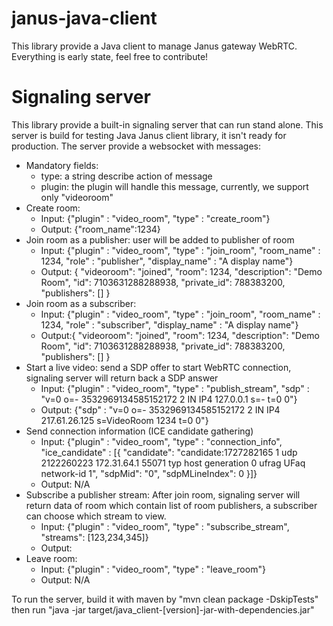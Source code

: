 
# janus-java-client
This library provide  a Java client to manage Janus gateway WebRTC. Everything is early state, feel free to contribute!
# Signaling server
This library provide a built-in signaling server that can run stand alone. This server is build for testing Java Janus client library, it isn't ready for production. The server provide a websocket with messages:

- Mandatory fields:
    - type: a string describe action of message
    - plugin: the plugin will handle this message, currently, we support only "videoroom"
- Create room:
    - Input: {"plugin" : "video_room", "type" : "create_room"}
    - Output: {"room_name":1234}
- Join room as a publisher: user will be added to publisher of room
    - Input: {"plugin" : "video_room", "type" : "join_room", "room_name" : 1234, "role" : "publisher", "display_name" : "A display name"}
    - Output: {
      "videoroom": "joined",
      "room": 1234,
      "description": "Demo Room",
      "id": 7103631288288938,
      "private_id": 788383200,
      "publishers": []
      }
- Join room as a subscriber:
    - Input: {"plugin" : "video_room", "type" : "join_room", "room_name" : 1234, "role" : "subscriber", "display_name" : "A display name"}
    - Output:{
      "videoroom": "joined",
      "room": 1234,
      "description": "Demo Room",
      "id": 7103631288288938,
      "private_id": 788383200,
      "publishers": []
      }
- Start a live video: send a SDP offer to start WebRTC connection, signaling server will return back a SDP answer
    - Input: {"plugin" : "video_room", "type" : "publish_stream", "sdp" : "v=0 o=- 3532969134585152172 2 IN IP4 127.0.0.1 s=- t=0 0"}
    - Output: {"sdp" : "v=0 o=- 3532969134585152172 2 IN IP4 217.61.26.125 s=VideoRoom 1234 t=0 0"}
- Send connection information (ICE candidate gathering)
    - Input: {"plugin" : "video_room", "type" : "connection_info", "ice_candidate" : [{
      "candidate": "candidate:1727282165 1 udp 2122260223 172.31.64.1 55071 typ host generation 0 ufrag UFaq network-id 1",
      "sdpMid": "0",
      "sdpMLineIndex": 0
      }]}
    - Output: N/A
- Subscribe a publisher stream: After join room, signaling server will return data of room which contain list of room publishers, a subscriber can choose which stream to view.
    - Input: {"plugin" : "video_room", "type" : "subscribe_stream", "streams": [123,234,345]}
    - Output:
- Leave room:
    - Input: {"plugin" : "video_room", "type" : "leave_room"}
    - Output: N/A

To run the server, build it with maven by "mvn clean package -DskipTests" then run "java -jar target/java_client-[version]-jar-with-dependencies.jar"